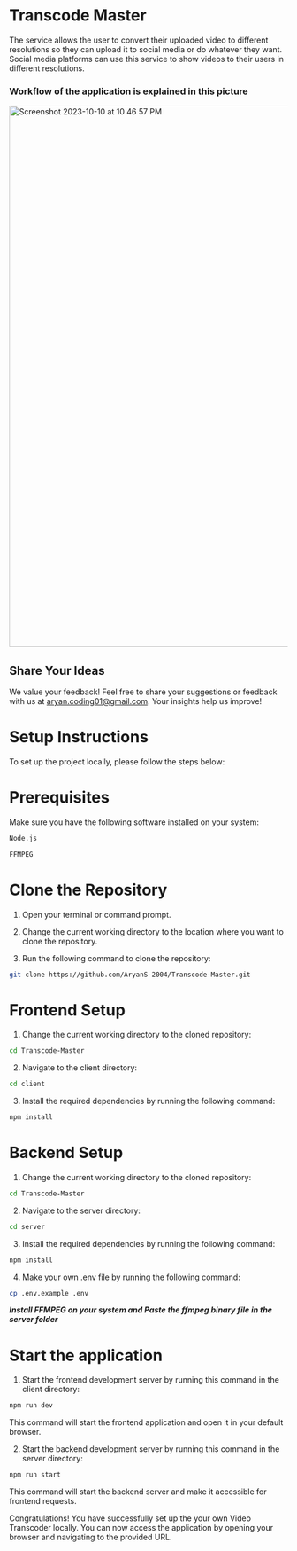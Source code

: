 # Transcode Master


The service allows the user to convert their uploaded video to different resolutions so they can upload it to social media or do whatever they want. Social media platforms can use this service to show videos to their users in different resolutions.


### Workflow of the application is explained in this picture

<img width="977" alt="Screenshot 2023-10-10 at 10 46 57 PM" src="https://github.com/AryanS-2004/Transcode-Master/assets/102866440/9188596b-93e2-4691-a28e-359879db5c9e">


## Share Your Ideas

We value your feedback! Feel free to share your suggestions or feedback with us at aryan.coding01@gmail.com. Your insights help us improve!


# Setup Instructions

To set up the project locally, please follow the steps below:

# Prerequisites
Make sure you have the following software installed on your system:

```bash
Node.js   
```
```bash
FFMPEG
```

# Clone the Repository
1. Open your terminal or command prompt.
   
   
2. Change the current working directory to the location where you want to clone the repository.


3. Run the following command to clone the repository:  
```bash
git clone https://github.com/AryanS-2004/Transcode-Master.git
```

# Frontend Setup
1. Change the current working directory to the cloned repository:  
```bash
cd Transcode-Master
```

2. Navigate to the client directory:  
```bash
cd client
```

3. Install the required dependencies by running the following command: 
```bash 
npm install
```


# Backend Setup
1. Change the current working directory to the cloned repository:  
```bash
cd Transcode-Master
```

2. Navigate to the server directory:  
```bash
cd server
```

3. Install the required dependencies by running the following command:
```bash  
npm install
```

4. Make your own .env file by running the following command:
```bash  
cp .env.example .env
```

***Install FFMPEG on your system and Paste the ffmpeg binary file in the server folder***

# Start the application

1. Start the frontend development server by running this command in the client directory: 
```bash   
npm run dev
```
This command will start the frontend application and open it in your default browser.

2. Start the backend development server  by running this command in the server directory:
```bash  
npm run start
```
This command will start the backend server and make it accessible for frontend requests.

Congratulations! You have successfully set up the your own Video Transcoder locally. You can now access the application by opening your browser and navigating to the provided URL.
